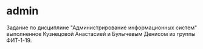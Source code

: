 # admin
Задание по дисциплине "Администрирование информационных систем" выполненное Кузнецовой Анастасией и Булычевым Денисом из группы ФИТ-1-19.
